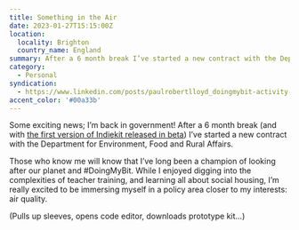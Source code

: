 ```yaml
---
title: Something in the Air
date: 2023-01-27T15:15:00Z
location:
  locality: Brighton
  country_name: England
summary: After a 6 month break I’ve started a new contract with the Department for Environment, Food and Rural Affairs.
category:
  - Personal
syndication:
  - https://www.linkedin.com/posts/paulrobertlloyd_doingmybit-activity-7024748336196775936-veq7
accent_color: '#00a33b'
---
```


Some exciting news; I’m back in government! After a 6 month break (and with [the first version of Indiekit released in beta][1]) I’ve started a new contract with the Department for Environment, Food and Rural Affairs.

Those who know me will know that I’ve long been a champion of looking after our planet and #DoingMyBit. While I enjoyed digging into the complexities of teacher training, and learning all about social housing, I’m really excited to be immersing myself in a policy area closer to my interests: air quality.

(Pulls up sleeves, opens code editor, downloads prototype kit…)

[1]: /articles/2022/12/indiekit/

